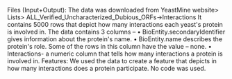 
Files (Input+Output):  The data was downloaded from YeastMine website> Lists> ALL_Verified_Uncharacterized_Dubious_ORFs->Interactions
It contains 5000 rows that depict how many interactions each yeast's protein is involved in. 
The data contains 3 columns – 
•	BioEntity.secondaryIdentifier gives information about the protein's name.
•	BioEntity.name describes the protein's role. Some of the rows in this column have the value – none.
•	Interactions- a numeric column that tells how many interactions a protein is involved in.
Features: We used the data to create a feature that depicts in how many interactions does a protein participate. No code was used.
